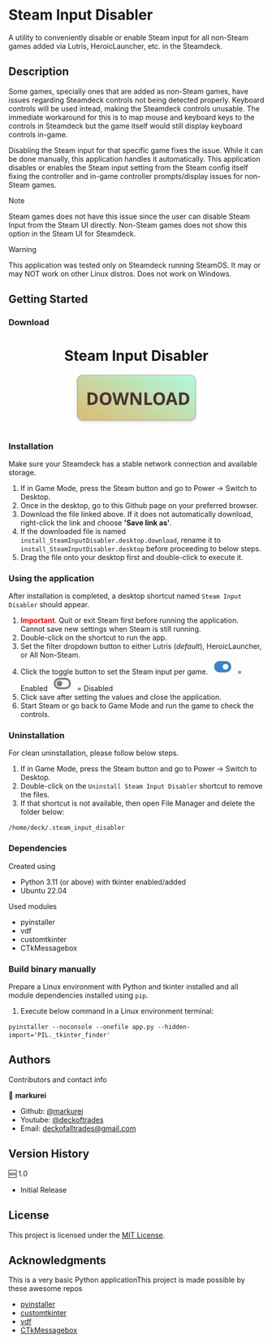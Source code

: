 
# Steam Input Disabler

A utility to conveniently disable or enable Steam input for all non-Steam games added via Lutris, HeroicLauncher, etc. in the Steamdeck.

## Description

Some games, specially ones that are added as non-Steam games, have issues regarding Steamdeck controls not being detected properly. Keyboard controls will be used intead, making the Steamdeck controls unusable.
The immediate workaround for this is to map mouse and keyboard keys to the controls in Steamdeck but the game itself would still display keyboard controls in-game.

Disabling the Steam input for that specific game fixes the issue. While it can be done manually, this application handles it automatically. This application disables or enables the Steam input setting from the Steam config itself fixing the controller and in-game controller prompts/display issues for non-Steam games.

> [!NOTE]
> Steam games does not have this issue since the user can disable Steam Input from the Steam UI directly.
> Non-Steam games does not show this option in the Steam UI for Steamdeck.

  
> [!WARNING]
> This application was tested only on Steamdeck running SteamOS.
> It may or may NOT work on other Linux distros.
> Does not work on Windows.

  

## Getting Started

### Download

<h1  align="center">
		Steam Input Disabler
		<br>
	<a  name="download button"  href="https://raw.githubusercontent.com/markurei/steam-input-disabler/main/install_SteamInputDisabler.desktop">
	<img  src="https://raw.githubusercontent.com/markurei/steam-input-disabler/main/images/download_banner.svg"  alt="Download"  width="250px"  style="padding-top: 15px;"></a>
</h1>

### Installation

Make sure your Steamdeck has a stable network connection and available storage.
1. If in Game Mode, press the Steam button and go to Power -> Switch to Desktop.
2. Once in the desktop, go to this Github page on your preferred browser.
3. Download the file linked above. If it does not automatically download, right-click the link and choose **'Save link as'**.
4. If the downloaded file is named `install_SteamInputDisabler.desktop.download`, rename it to `install_SteamInputDisabler.desktop` before proceeding to below steps.
5. Drag the file onto your desktop first and double-click to execute it.

### Using the application

After installation is completed, a desktop shortcut named `Steam Input Disabler` should appear.
1.  <font  color="red">**Important**</font>. Quit or exit Steam first before running the application. Cannot save new settings when Steam is still running.
2. Double-click on the shortcut to run the app.
3. Set the filter dropdown button to either Lutris (<em>default</em>), HeroicLauncher, or All Non-Steam.
4. Click the toggle button to set the Steam input per game.
<svg  xmlns="http://www.w3.org/2000/svg"  viewBox="0 0 576 512"  width="50px"  height="30px"  fill="#3d85c6"  ><!--!Font Awesome Free 6.6.0 by @fontawesome - https://fontawesome.com License - https://fontawesome.com/license/free Copyright 2024 Fonticons, Inc.--><path  d="M192 64C86 64 0 150 0 256S86 448 192 448l192 0c106 0 192-86 192-192s-86-192-192-192L192 64zm192 96a96 96 0 1 1 0 192 96 96 0 1 1 0-192z"/></svg> = Enabled
<svg  xmlns="http://www.w3.org/2000/svg"  viewBox="0 0 576 512"  width="50px"  height="30px"  fill="#808080"><!--!Font Awesome Free 6.6.0 by @fontawesome - https://fontawesome.com License - https://fontawesome.com/license/free Copyright 2024 Fonticons, Inc.--><path  d="M384 128c70.7 0 128 57.3 128 128s-57.3 128-128 128l-192 0c-70.7 0-128-57.3-128-128s57.3-128 128-128l192 0zM576 256c0-106-86-192-192-192L192 64C86 64 0 150 0 256S86 448 192 448l192 0c106 0 192-86 192-192zM192 352a96 96 0 1 0 0-192 96 96 0 1 0 0 192z"/></svg> = Disabled
5. Click save after setting the values and close the application.
6. Start Steam or go back to Game Mode and run the game to check the controls.


### Uninstallation

For clean uninstallation, please follow below steps.

1. If in Game Mode, press the Steam button and go to Power -> Switch to Desktop.
2. Double-click on the `Uninstall Steam Input Disabler` shortcut to remove the files.
3. If that shortcut is not available, then open File Manager and delete the folder below:
```
/home/deck/.steam_input_disabler
```

### Dependencies

Created using
* Python 3.11 (or above) with tkinter enabled/added
* Ubuntu 22.04

Used modules
* pyinstaller
* vdf
* customtkinter
* CTkMessagebox

### Build binary manually

Prepare a Linux environment with Python and tkinter installed and all module dependencies installed using `pip`.
1. Execute below command in a Linux environment terminal:
```
pyinstaller --noconsole --onefile app.py --hidden-import='PIL._tkinter_finder'
```

## Authors

Contributors and contact info

👤 **markurei**

* Github: [@markurei](https://github.com/markurei)
* Youtube: [@deckoftrades](https://www.youtube.com/@deckoftrades)
* Email: deckofalltrades@gmail.com

## Version History

🆕 1.0

* Initial Release

  
## License

This project is licensed under the [MIT License](https://github.com/markurei/steam-input-disabler/LICENSE).


## Acknowledgments

This is a very basic Python applicationThis project is made possible by these awesome repos

* [pyinstaller](https://github.com/pyinstaller/pyinstaller)
* [customtkinter](https://github.com/TomSchimansky/CustomTkinter)
* [vdf](https://github.com/ValvePython/vdf)
* [CTkMessagebox](https://github.com/Akascape/CTkMessagebox)